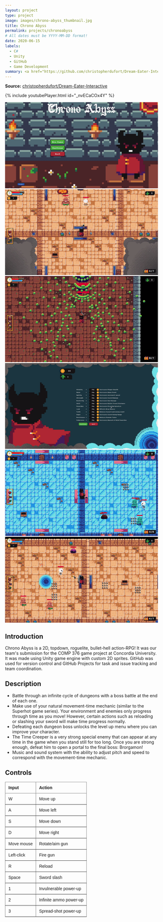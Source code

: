 ```yaml
---
layout: project
type: project
image: images/chrono-abyss_thumbnail.jpg
title: Chrono Abyss
permalink: projects/chronoabyss
# All dates must be YYYY-MM-DD format!
date: 2020-06-15
labels:
  - C#
  - Unity
  - GitHub
  - Game Development
summary: <a href="https://github.com/christopherdufort/Dream-Eater-Interactive"><i class="large github icon"></i></a><a href="https://www.youtube.com/watch?v=_nvECaCOx4Y"><i class="large youtube icon "></i></a>A 2D top-down action-RPG with a movement-based time mechanic and endless dungeons.
---
```

**Source:** <a href="https://github.com/christopherdufort/Dream-Eater-Interactive"><i class="large github icon"></i>christopherdufort/Dream-Eater-Interactive</a>  

{% include youtubePlayer.html id="_nvECaCOx4Y" %}

<div class="ui medium rounded images">
  <img class="ui image" src="../images/chrono/chrono1.png">
  <img class="ui image" src="../images/chrono/chrono2.png">
  <img class="ui image" src="../images/chrono/chrono3.png">
  <img class="ui image" src="../images/chrono/chrono4.png">
  <img class="ui image" src="../images/chrono/chrono5.png">
   <img class="ui image" src="../images/chrono/chrono6.png">
</div>

## Introduction
Chrono Abyss is a 2D, topdown, roguelite, bullet-hell action-RPG! It was our team's submission for the COMP 376 game project at Concordia University. It was made using Unity game engine with custom 2D sprites. GitHub was used for version control and GitHub Projects for task and issue tracking and team coordination.

## Description
* Battle through an infinite cycle of dungeons with a boss battle at the end of each one. 
* Make use of your natural movement-time mechanic (similar to the Superhot game series). Your environment and enemies only progress through time as you move! However, certain actions such as reloading or slashing your sword will make time progress normally.  
* Defeating each dungeon boss unlocks the level up menu where you can improve your character. 
* The Time Creeper is a very strong special enemy that can appear at any time in the game when you stand still for too long. Once you are strong enough, defeat him to open a portal to the final boss: Brorgamon!
* Music and sound system with the ability to adjust pitch and speed to correspond with the movement-time mechanic. 

## Controls
<style type="text/css">
.tg  {border-collapse:collapse;border-spacing:0;}
.tg td{border-color:black;border-style:solid;border-width:1px;font-family:Arial, sans-serif;font-size:14px;
  overflow:hidden;padding:10px 10px;word-break:normal;}
.tg th{border-color:black;border-style:solid;border-width:1px;font-family:Arial, sans-serif;font-size:14px;
  font-weight:normal;overflow:hidden;padding:10px 10px;word-break:normal;}
.tg .tg-fymr{border-color:inherit;font-weight:bold;text-align:left;vertical-align:top}
.tg .tg-0pky{border-color:inherit;text-align:left;vertical-align:top}
</style>
<table class="tg">
<thead>
  <tr>
    <th class="tg-fymr">Input</th>
    <th class="tg-fymr">Action</th>
  </tr>
</thead>
<tbody>
  <tr>
    <td class="tg-0pky">W</td>
    <td class="tg-0pky">Move up</td>
  </tr>
  <tr>
    <td class="tg-0pky">A</td>
    <td class="tg-0pky">Move left</td>
  </tr>
  <tr>
    <td class="tg-0pky">S</td>
    <td class="tg-0pky">Move down</td>
  </tr>
  <tr>
    <td class="tg-0pky">D</td>
    <td class="tg-0pky">Move right</td>
  </tr>
  <tr>
    <td class="tg-0pky">Move mouse</td>
    <td class="tg-0pky">Rotate/aim gun</td>
  </tr>
  <tr>
    <td class="tg-0pky">Left-click</td>
    <td class="tg-0pky">Fire gun</td>
  </tr>
  <tr>
    <td class="tg-0pky">R</td>
    <td class="tg-0pky">Reload</td>
  </tr>
  <tr>
    <td class="tg-0pky">Space</td>
    <td class="tg-0pky">Sword slash</td>
  </tr>
  <tr>
    <td class="tg-0pky">1</td>
    <td class="tg-0pky">Invulnerable power-up</td>
  </tr>
  <tr>
    <td class="tg-0pky">2</td>
    <td class="tg-0pky">Infinite ammo power-up</td>
  </tr>
  <tr>
    <td class="tg-0pky">3</td>
    <td class="tg-0pky">Spread-shot power-up</td>
  </tr>
</tbody>
</table>